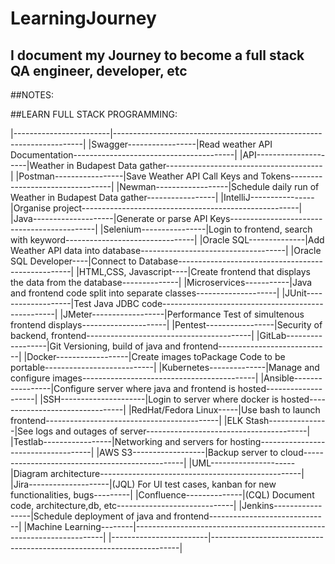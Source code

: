 # LearningJourney
## I document my Journey to become a full stack QA engineer, developer, etc


##NOTES:







##LEARN FULL STACK PROGRAMMING:

|------------------------|----------------------------------------------------------------------|
|Swagger-----------------|Read weather API Documentation----------------------------------------|
|API---------------------|Weather in Budapest Data gather---------------------------------------|
|Postman-----------------|Save Weather API Call Keys and Tokens---------------------------------|
|Newman------------------|Schedule daily run of Weather in Budapest Data gather-----------------|
|IntelliJ----------------|Organise project------------------------------------------------------|
|Java--------------------|Generate or parse API Keys--------------------------------------------|
|Selenium----------------|Login to frontend, search with keyword--------------------------------| 
|Oracle SQL--------------|Add Weather API data into database------------------------------------|
|Oracle SQL Developer----|Connect to Database---------------------------------------------------|
|HTML,CSS, Javascript----|Create frontend that displays the data from the database--------------|
|Microservices-----------|Java and frontend code split into separate classes--------------------|
|JUnit-------------------|Test Java JDBC code---------------------------------------------------|
|JMeter------------------|Performance Test of simultenous frontend displays---------------------|
|Pentest-----------------|Security of backend, frontend-----------------------------------------|
|GitLab------------------|Git Versioning, build of java and frontend----------------------------|
|Docker------------------|Create images toPackage Code to be portable---------------------------|
|Kubernetes--------------|Manage and configure images-------------------------------------------|
|Ansible-----------------|Configure server where java and frontend is hosted--------------------|
|SSH---------------------|Login to server where docker is hosted--------------------------------|
|RedHat/Fedora Linux-----|Use bash to launch frontend-------------------------------------------|
|ELK Stash---------------|See logs and outages of server----------------------------------------|
|Testlab-----------------|Networking and servers for hosting------------------------------------|
|AWS S3------------------|Backup server to cloud------------------------------------------------|
|UML---------------------|Diagram architecture--------------------------------------------------|
|Jira--------------------|(JQL) For UI test cases, kanban for new functionalities, bugs---------|
|Confluence--------------|(CQL) Document code, architecture,db, etc-----------------------------|
|Jenkins-----------------|Schedule deployment of java and frontend------------------------------|
|Machine Learning--------|----------------------------------------------------------------------|
|------------------------|----------------------------------------------------------------------|

